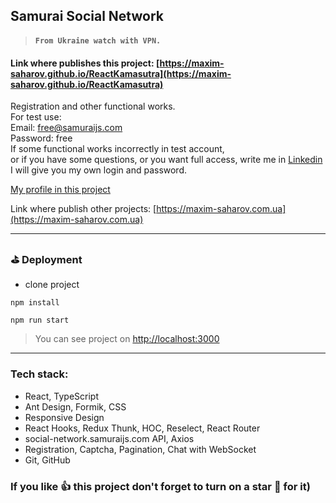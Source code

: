 
## Samurai Social Network

> #### `From Ukraine watch with VPN.`

#### Link where publishes this project: [https://maxim-saharov.github.io/ReactKamasutra](https://maxim-saharov.github.io/ReactKamasutra)

Registration and other functional works.   
For test use:  
Email: free@samuraijs.com  
Password: free  
If some functional works incorrectly in test account,   
or if you have some questions, or you want full access, write me in [Linkedin](https://www.linkedin.com/in/maxim-saharov/)  
I will give you my own login and password.

[My profile in this project](https://maxim-saharov.github.io/ReactKamasutra/#/profile/23275) 


Link where publish other projects: [https://maxim-saharov.com.ua](https://maxim-saharov.com.ua)

***

[//]: <> (
How To deploy React App on Shared Hosting - in package.json
"homepage": "https://maxim-saharov.github.io/ReactKamasutra",
npm run build  // yarn build
deploy
//
как что то добавить в маркдаун
https://habr.com/ru/post/649363/
тут просто что то пишем и потом копируем сердечки и т.д.
https://lingojam.com/FancyLetters
https://gist.github.com/rxaviers/7360908
https://dillinger.io/
)

### ⛳️ Deployment

* clone project
```shell
npm install
```
```shell
npm run start
```
> You can see project on [http://localhost:3000](http://localhost:3000)  

***

### Tech stack:

* React, TypeScript
* Ant Design, Formik, CSS
* Responsive Design
* React Hooks, Redux Thunk, HOC, Reselect, React Router 
* social-network.samuraijs.com API, Axios
* Registration, Captcha, Pagination, Chat with WebSocket
* Git, GitHub

### If you like 👍 this project don't forget to turn on a star 💛 for it)


